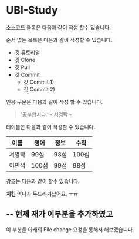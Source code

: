 # UBI-Study

소스코드 블록은 다음과 같이 작성 할수 있습니다.

순서 없는 목록은 다음과 같이 작성할 수 있습니다.
 * 깃 튜토리얼
  * 깃 Clone
  * 깃 Pull
  * 깃 Commit
    * 깃 Commit 1)
    * 깃 Commit 2)

인용 구문은 다음과 같이 작성 할 수 있습니다.

> '공부합시다.' - 서영탁 - 

테이블은 다음과 같이 작성할 수 있습니다.

이름|영어|정보|수학
---|---|---|---|
서영탁|99점|98점|100점|
이민석|100점|99점|98점|

강조는 다음과 같이 할수 있습니다.

**치킨** 먹다가 ~~두드러기~~났어요. ㅠㅠ


--
현제 재가 이부분을 추가하였고
--

이 부분을 아래의 File change 요청을 통해서 해보겠습니다.
